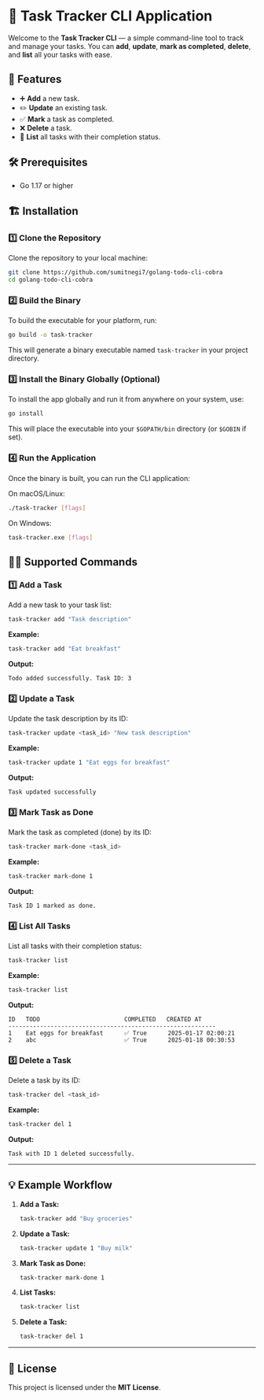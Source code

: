 
# 📝 Task Tracker CLI Application

Welcome to the **Task Tracker CLI** — a simple command-line tool to track and manage your tasks. You can **add**, **update**, **mark as completed**, **delete**, and **list** all your tasks with ease.

## 🚀 Features

- ➕ **Add** a new task.
- ✏️ **Update** an existing task.
- ✅ **Mark** a task as completed.
- ❌ **Delete** a task.
- 📜 **List** all tasks with their completion status.

## 🛠️ Prerequisites

- Go 1.17 or higher

## 🏗️ Installation

### 1️⃣ Clone the Repository

Clone the repository to your local machine:

```bash
git clone https://github.com/sumitnegi7/golang-todo-cli-cobra
cd golang-todo-cli-cobra
```

### 2️⃣ Build the Binary

To build the executable for your platform, run:

```bash
go build -o task-tracker
```

This will generate a binary executable named `task-tracker` in your project directory.

### 3️⃣ Install the Binary Globally (Optional)

To install the app globally and run it from anywhere on your system, use:

```bash
go install
```

This will place the executable into your `$GOPATH/bin` directory (or `$GOBIN` if set).

### 4️⃣ Run the Application

Once the binary is built, you can run the CLI application:

On macOS/Linux:

```bash
./task-tracker [flags]
```

On Windows:

```bash
task-tracker.exe [flags]
```

## 🧑‍💻 Supported Commands

### 1️⃣ **Add a Task**

Add a new task to your task list:

```bash
task-tracker add "Task description"
```

**Example:**

```bash
task-tracker add "Eat breakfast"
```

**Output:**
```
Todo added successfully. Task ID: 3
```

### 2️⃣ **Update a Task**

Update the task description by its ID:

```bash
task-tracker update <task_id> "New task description"
```

**Example:**

```bash
task-tracker update 1 "Eat eggs for breakfast"
```

**Output:**
```
Task updated successfully
```

### 3️⃣ **Mark Task as Done**

Mark the task as completed (done) by its ID:

```bash
task-tracker mark-done <task_id>
```

**Example:**

```bash
task-tracker mark-done 1
```

**Output:**
```
Task ID 1 marked as done.
```

### 4️⃣ **List All Tasks**

List all tasks with their completion status:

```bash
task-tracker list
```

**Example:**

```bash
task-tracker list
```

**Output:**
```
ID   TODO                        COMPLETED   CREATED AT
-----------------------------------------------------------
1    Eat eggs for breakfast      ✅ True      2025-01-17 02:00:21
2    abc                         ✅ True      2025-01-18 00:30:53
```

### 5️⃣ **Delete a Task**

Delete a task by its ID:

```bash
task-tracker del <task_id>
```

**Example:**

```bash
task-tracker del 1
```

**Output:**
```
Task with ID 1 deleted successfully.
```

---

## 💡 Example Workflow

1. **Add a Task:**
   ```bash
   task-tracker add "Buy groceries"
   ```

2. **Update a Task:**
   ```bash
   task-tracker update 1 "Buy milk"
   ```

3. **Mark Task as Done:**
   ```bash
   task-tracker mark-done 1
   ```

4. **List Tasks:**
   ```bash
   task-tracker list
   ```

5. **Delete a Task:**
   ```bash
   task-tracker del 1
   ```

---

## 📜 License

This project is licensed under the **MIT License**.
